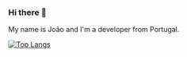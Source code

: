 ### Hi there 👋
My name is João and I'm a developer from Portugal.

[![Top Langs](https://github-readme-stats.vercel.app/api/top-langs/?username=UnbreakableKid&hide=javascript,html,css,scss,less&theme=nord)](https://github.com/anuraghazra/github-readme-stats)


<!--
**UnbreakableKid/UnbreakableKid** is a ✨ _special_ ✨ repository because its `README.md` (this file) appears on your GitHub profile.

Here are some ideas to get you started:

- 🔭 I’m currently working on ...
- 🌱 I’m currently learning ...
- 👯 I’m looking to collaborate on ...
- 🤔 I’m looking for help with ...
- 💬 Ask me about ...
- 📫 How to reach me: ...
- 😄 Pronouns: ...
- ⚡ Fun fact: ...
-->

